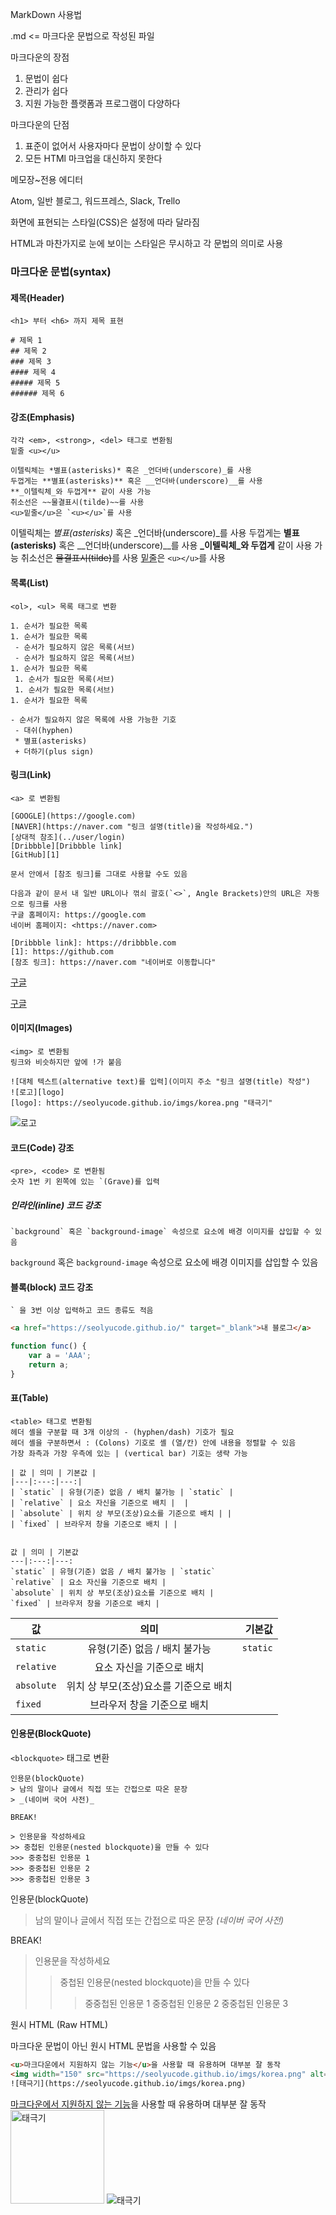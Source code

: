 MarkDown 사용법

.md  <=  마크다운 문법으로 작성된 파일



마크다운의 장점

1. 문법이 쉽다
2. 관리가 쉽다
3. 지원 가능한 플랫폼과 프로그램이 다양하다

마크다운의 단점

1. 표준이 없어서 사용자마다 문법이 상이할 수 있다
2. 모든 HTMl 마크업을 대신하지 못한다



메모장~전용 에디터

Atom, 일반 블로그, 워드프레스, Slack, Trello

화면에 표현되는 스타일(CSS)은 설정에 따라 달라짐

HTML과 마찬가지로 눈에 보이는 스타일은 무시하고 각 문법의 의미로 사용





### 마크다운 문법(syntax)

#### 제목(Header)

```
<h1> 부터 <h6> 까지 제목 표현
```

```mark
# 제목 1
## 제목 2
### 제목 3
#### 제목 4
##### 제목 5
###### 제목 6
```



#### 강조(Emphasis)

```
각각 <em>, <strong>, <del> 태그로 변환됨
밑줄 <u></u>
```

```
이텔릭체는 *별표(asterisks)* 혹은 _언더바(underscore)_를 사용
두껍게는 **별표(asterisks)** 혹은 __언더바(underscore)__를 사용
**_이텔릭체_와 두껍게** 같이 사용 가능
취소선은 ~~물결표시(tilde)~~를 사용
<u>밑줄</u>은 `<u></u>`를 사용
```

이텔릭체는 *별표(asterisks)* 혹은 _언더바(underscore)_를 사용
두껍게는 **별표(asterisks)** 혹은 __언더바(underscore)__를 사용
**_이텔릭체_와 두껍게** 같이 사용 가능
취소선은 ~~물결표시(tilde)~~를 사용
<u>밑줄</u>은 `<u></u>`를 사용



#### 목록(List)

```
<ol>, <ul> 목록 태그로 변환
```

```
1. 순서가 필요한 목록
1. 순서가 필요한 목록
 - 순서가 필요하지 않은 목록(서브)
 - 순서가 필요하지 않은 목록(서브)
1. 순서가 필요한 목록
 1. 순서가 필요한 목록(서브)
 1. 순서가 필요한 목록(서브)
1. 순서가 필요한 목록

- 순서가 필요하지 않은 목록에 사용 가능한 기호
 - 대쉬(hyphen)
 * 별표(asterisks)
 + 더하기(plus sign)
```



#### 링크(Link)

```
<a> 로 변환됨
```

```
[GOOGLE](https://google.com)
[NAVER](https://naver.com "링크 설명(title)을 작성하세요.")
[상대적 참조](../user/login)
[Dribbble][Dribbble link]
[GitHub][1]

문서 안에서 [참조 링크]를 그대로 사용할 수도 있음

다음과 같이 문서 내 일반 URL이나 꺾쇠 괄호(`<>`, Angle Brackets)안의 URL은 자동으로 링크를 사용
구글 홈페이지: https://google.com
네이버 홈페이지: <https://naver.com>
  
[Dribbble link]: https://dribbble.com
[1]: https://github.com
[참조 링크]: https://naver.com "네이버로 이동합니다"
```

<a href="https://google.com" target="_blank">구글</a>

[구글][google url]

[google url]: https://google.com



#### 이미지(Images)

```
<img> 로 변환됨
링크와 비슷하지만 앞에 !가 붙음
```

```
![대체 텍스트(alternative text)를 입력](이미지 주소 "링크 설명(title) 작성")
![로고][logo]
[logo]: https://seolyucode.github.io/imgs/korea.png "태극기"
```

![로고][logo]

[logo]: https://seolyucode.github.io/imgs/korea.png "태극기"



#### 코드(Code) 강조

```
<pre>, <code> 로 변환됨
숫자 1번 키 왼쪽에 있는 `(Grave)를 입력
```



##### 인라인(inline) 코드 강조

```
`background` 혹은 `background-image` 속성으로 요소에 배경 이미지를 삽입할 수 있음
```

`background` 혹은 `background-image` 속성으로 요소에 배경 이미지를 삽입할 수 있음



#### 블록(block) 코드 강조

```
` 을 3번 이상 입력하고 코드 종류도 적음
```

```html
<a href="https://seolyucode.github.io/" target="_blank">내 블로그</a>
```

```javascript
function func() {
    var a = 'AAA';
    return a;
}
```



#### 표(Table)

```
<table> 태그로 변환됨
헤더 셸을 구분할 때 3개 이상의 - (hyphen/dash) 기호가 필요
헤더 셸을 구분하면서 : (Colons) 기호로 셸 (열/칸) 안에 내용을 정렬할 수 있음
가장 좌측과 가장 우측에 있는 | (vertical bar) 기호는 생략 가능
```

```
| 값 | 의미 | 기본값 |
|---|:---:|---:|
| `static` | 유형(기준) 없음 / 배치 불가능 | `static` |
| `relative` | 요소 자신을 기준으로 배치 |  |
| `absolute` | 위치 상 부모(조상)요소를 기준으로 배치 | |
| `fixed` | 브라우저 창을 기준으로 배치 | |


값 | 의미 | 기본값
---|:---:|---:
`static` | 유형(기준) 없음 / 배치 불가능 | `static`
`relative` | 요소 자신을 기준으로 배치 |
`absolute` | 위치 상 부모(조상)요소를 기준으로 배치 |
`fixed` | 브라우저 창을 기준으로 배치 |
```

| 값         |                  의미                  |   기본값 |
| ---------- | :------------------------------------: | -------: |
| `static`   |     유형(기준) 없음 / 배치 불가능      | `static` |
| `relative` |       요소 자신을 기준으로 배치        |          |
| `absolute` | 위치 상 부모(조상)요소를 기준으로 배치 |          |
| `fixed`    |      브라우저 창을 기준으로 배치       |          |



#### 인용문(BlockQuote)

`<blockquote>` 태그로 변환

```
인용문(blockQuote)
> 남의 말이나 글에서 직접 또는 간접으로 따온 문장
> _(네이버 국어 사전)_

BREAK!

> 인용문을 작성하세요
>> 중첩된 인용문(nested blockquote)을 만들 수 있다
>>> 중중첩된 인용문 1
>>> 중중첩된 인용문 2
>>> 중중첩된 인용문 3
```

인용문(blockQuote)
> 남의 말이나 글에서 직접 또는 간접으로 따온 문장
> _(네이버 국어 사전)_

BREAK!

> 인용문을 작성하세요
> > 중첩된 인용문(nested blockquote)을 만들 수 있다
> > > 중중첩된 인용문 1
> > > 중중첩된 인용문 2
> > > 중중첩된 인용문 3



원시 HTML (Raw HTML)

마크다운 문법이 아닌 원시 HTML 문법을 사용할 수 있음

```html
<u>마크다운에서 지원하지 않는 기능</u>을 사용할 때 유용하며 대부분 잘 동작
<img width="150" src="https://seolyucode.github.io/imgs/korea.png" alt="태극기" title="Korea">
![태극기](https://seolyucode.github.io/imgs/korea.png)
```



<u>마크다운에서 지원하지 않는 기능</u>을 사용할 때 유용하며 대부분 잘 동작
<img width="150" src="https://seolyucode.github.io/imgs/korea.png" alt="태극기" title="Korea">
![태극기](https://seolyucode.github.io/imgs/korea.png)
